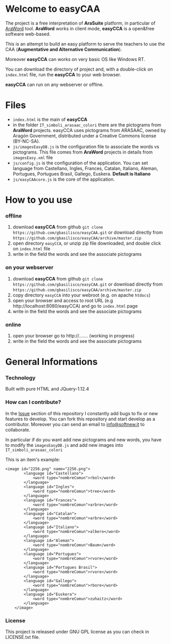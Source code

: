# Welcome to easyCAA

The project is a free interpretation of **AraSuite** platform, in particular of [AraWord](http://sourceforge.net/projects/araword/files/?source=navbar) tool. **AraWord** works in client mode, **easyCCA** is a open&free software web-based. 

This is an attempt to build an easy platform to serve the teachers to use the CAA (**Augmentative and Alternative Communication**).

Moreover **easyCCA** can works on very basic OS like Windows RT. 

You can download the directory of project and, with a double-click on `index.html` file, run the **easyCCA** to your web browser.

**easyCCA** can run on any webserver or offline.

# Files

 - `index.html` is the main of **easyCCA**
 - in the folder `IT_simboli_arasaac_colori` there are the pictograms from **AraWord** projects. easyCCA uses pictograms from ARASAAC, owned by Aragón Government, distributed under a Creative Commons license (BY-NC-SA).
 - `js/imagesEasyDB.js` is the configuration file to associate the words vs pictograms. This file comes from **AraWord** projects in details from `imagesEasy.xml` file 
 - `js/config.js` is the configuration of the application. You can set language from Castellano, Ingles, Frances, Catalan, Italiano, Aleman, Portugues, Portugues Brasil, Gallego, Euskera. **Default is Italiano**
 - `js/easyCAAcore.js` is the core of the application.

# How to you use

### offline

 1. download **easyCCA** from github
     `git clone https://github.com/gbasilisco/easyCAA.git` or download  directly from `https://github.com/gbasilisco/easyCAA/archive/master.zip`
 2. open directory `easyCCA`, or unzip zip file downloaded, and double click on `index.html` file 
 3. write in the field the words and see the associate pictograms

### on your webserver

 1. download **easyCCA** from github
     `git clone https://github.com/gbasilisco/easyCAA.git` or download  directly from `https://github.com/gbasilisco/easyCAA/archive/master.zip`
 2. copy directory `easyCCA` into your webroot (e.g. on apache `htdocs`)
 3. open your browser and access to root URL (e.g http://localhost:8080/easyCCA) and go to `index.html` page
 4. write in the field the words and see the associate pictograms
 
### online

 1. open your browser go to http://....... (working in progress)
 2. write in the field the words and see the associate pictograms

# General Informations

### Technology

Built with pure HTML and JQuery-1.12.4

### How can I contribute?

In the  [Issue](https://github.com/gbasilisco/easyCAA/issues)  section of this repository I constantly add bugs to fix or new features to develop. You can fork this repository and start develop as a contributor.
Moreover you can send an email to info@softnew.it to collaborate.

In particular if do you want add new pictograms and new words, you have to modify the `imagesEasyDB.js` and add new images into `IT_simboli_arasaac_colori`

This is an item's example:

    <image id="2256.png" name="2256.png">
            <language id="Castellano">
                <word type="nombreComun">rbol</word>
            </language>
            <language id="Ingles">
                <word type="nombreComun">tree</word>
            </language>
            <language id="Frances">
                <word type="nombreComun">arbre</word>
            </language>
            <language id="Catalan">
                <word type="nombreComun">arbre</word>
            </language>
            <language id="Italiano">
                <word type="nombreComun">albero</word>
            </language>
            <language id="Aleman">
                <word type="nombreComun">Baum</word>
            </language>
            <language id="Portugues">
                <word type="nombreComun">rvore</word>
            </language>
            <language id="Portugues Brasil">
                <word type="nombreComun">rvore</word>
            </language>
            <language id="Gallego">
                <word type="nombreComun">rbore</word>
            </language>
            <language id="Euskera">
                <word type="nombreComun">zuhaitz</word>
            </language>
        </image>

### License

This project is released under GNU GPL license as you can check in LICENSE.txt file.